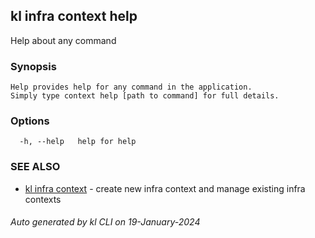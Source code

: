 ## kl infra context help

Help about any command

### Synopsis

```
Help provides help for any command in the application.
Simply type context help [path to command] for full details.
```

### Options

```
  -h, --help   help for help
```

### SEE ALSO

* [kl infra context](kl_infra_context.md)  - create new infra context and manage existing infra contexts

###### Auto generated by kl CLI on 19-January-2024

